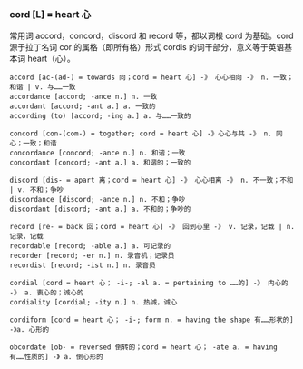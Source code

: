 ### cord [L] = heart 心

常用词 accord，concord，discord 和 record 等，都以词根 cord 为基础。cord 源于拉丁名词 cor 的属格（即所有格）形式 cordis 的词干部分，意义等于英语基本词 heart（心）。

    accord [ac-(ad-) = towards 向；cord = heart 心] -》 心心相向 -》 n. 一致；和谐 | v. 与……一致
    accordance [accord; -ance n.] n. 一致
    accordant [accord; -ant a.] a. 一致的
    according (to) [accord; -ing a.] a. 与……一致的

    concord [con-(com-) = together; cord = heart 心] -》心心与共 -》 n. 同心；一致；和谐
    concordance [concord; -ance n.] n. 和谐；一致
    concordant [concord; -ant a.] a. 和谐的；一致的

    discord [dis- = apart 离；cord = heart 心] -》 心心相离 -》 n. 不一致；不和 | v. 不和；争吵
    discordance [discord; -ance n.] n. 不和；争吵
    discordant [discord; -ant a.] a. 不和的；争吵的

    record [re- = back 回；cord = heart 心] -》 回到心里 -》 v. 记录，记载 | n. 记录，记载
    recordable [record; -able a.] a. 可记录的
    recorder [record; -er n.] n. 录音机；记录员
    recordist [record; -ist n.] n. 录音员

    cordial [cord = heart 心； -i-; -al a. = pertaining to ……的] -》 内心的 -》 a. 衷心的；诚心的
    cordiality [cordial; -ity n.] n. 热诚，诚心

    cordiform [cord = heart 心； -i-; form n. = having the shape 有……形状的] -》a. 心形的

    obcordate [ob- = reversed 倒转的；cord = heart 心； -ate a. = having 有……性质的] -》 a. 倒心形的